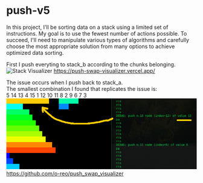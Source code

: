 # push-v5
In this project, I'll be sorting data on a stack using a limited set of instructions. My goal is to use the fewest number of actions possible. To succeed, I'll need to manipulate various types of algorithms and carefully choose the most appropriate solution from many options to achieve optimized data sorting.

First I push everyting to stack_b according to the chunks belonging.
![Stack Visualizer](https://i.ibb.co/cXBYVL1/stack-visualizer.png)
https://push-swap-visualizer.vercel.app/
        
The issue occurs when I push back to stack_a.      
The smallest combination I found that replicates the issue is:      
5 14 13 4 15 1 12 10 11 8 2 9 6 7 3
![Issue Visualized](https://raw.githubusercontent.com/buggcatcher/push-v5/main/issue_visualized.png)
https://github.com/o-reo/push_swap_visualizer


